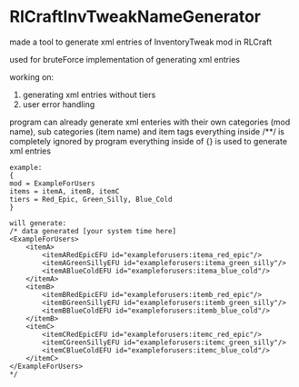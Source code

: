 # RlCraftInvTweakNameGenerator
made a tool to generate xml entries of InventoryTweak mod in RLCraft

used for bruteForce implementation of generating xml entries

working on:
1. generating xml entries without tiers
1. user error handling


program can already generate xml enteries with their own categories (mod name), sub categories (item name) and item tags
everything inside /**/ is completely ignored by program
everything inside of {} is used to generate xml entries

```
example:
{
mod = ExampleForUsers
items = itemA, itemB, itemC
tiers = Red_Epic, Green_Silly, Blue_Cold
}

will generate:
/* data generated [your system time here]
<ExampleForUsers>
	<itemA>
		<itemARedEpicEFU id="exampleforusers:itema_red_epic"/>
		<itemAGreenSillyEFU id="exampleforusers:itema_green_silly"/>
		<itemABlueColdEFU id="exampleforusers:itema_blue_cold"/>
	</itemA>
	<itemB>
		<itemBRedEpicEFU id="exampleforusers:itemb_red_epic"/>
		<itemBGreenSillyEFU id="exampleforusers:itemb_green_silly"/>
		<itemBBlueColdEFU id="exampleforusers:itemb_blue_cold"/>
	</itemB>
	<itemC>
		<itemCRedEpicEFU id="exampleforusers:itemc_red_epic"/>
		<itemCGreenSillyEFU id="exampleforusers:itemc_green_silly"/>
		<itemCBlueColdEFU id="exampleforusers:itemc_blue_cold"/>
	</itemC>
</ExampleForUsers>
*/
```
